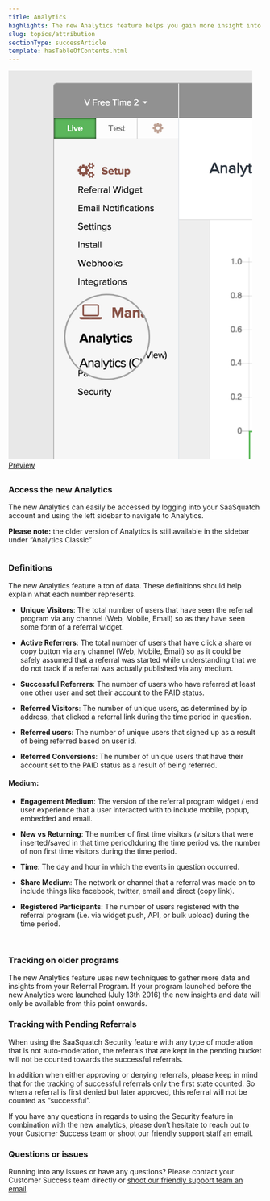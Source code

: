 ```yaml
---
title: Analytics
highlights: The new Analytics feature helps you gain more insight into your referrals and participants. This document provides more info on the different terms and explains some of the main features this new Analytics feature brings to the SaaSquatch platform. 
slug: topics/attribution
sectionType: successArticle
template: hasTableOfContents.html
---
```


<div style="float: left; margin: 0 20px 30px 0">
<a class="docs-lightbox" href="/assets/images/analytics-navigation.jpg" data-lightbox="analytics-navigation">
    <img class="example-image" src="/assets/images/analytics-navigation.jpg" alt="Where to find the new analytics">
    <div><i class="fa fa-eye"></i> Preview</div>
</a>
</div>

### Access the new Analytics

The new Analytics can easily be accessed by logging into your SaaSquatch account and using the left sidebar to navigate to Analytics.

**Please note:** the older version of Analytics is still available in the sidebar under “Analytics Classic”

<div class="break" style="clear: both;"></div>

### Definitions 
The new Analytics feature a ton of data. These definitions should help explain what each number represents. 

* **Unique Visitors**: The total number of users that have seen the referral program via any channel (Web, Mobile, Email) so as they have seen some form of a referral widget.

* **Active Referrers**: The total number of users that have click a share or copy button via any channel (Web, Mobile, Email) so as it could be safely assumed that a referral was started while understanding that we do not track if a referral was actually published via any medium.  

* **Successful Referrers**: The number of users who have referred at least one other user and set their account to the PAID status. 

* **Referred Visitors**: The number of unique users, as determined by ip address, that clicked a referral link during the time period in question. 

* **Referred users**: The number of unique users that signed up as a result of being referred based on user id. 

* **Referred Conversions**: The number of unique users that have their account set to the PAID status as a result of being referred.

#### Medium:

* **Engagement Medium**: The version of the referral program widget / end user experience that a user interacted with to include mobile, popup, embedded and email.  

* **New vs Returning**: The number of first time visitors (visitors that were inserted/saved in that time period)during the time period vs. the number of non first time visitors during the time period.  

* **Time**: The day and hour in which the events in question occurred. 

* **Share Medium**: The network or channel that a referral was made on to include things like facebook, twitter, email and direct (copy link). 

* **Registered Participants**: The number of users registered with the referral program (i.e. via widget push, API, or bulk upload) during the time period.

<br />

### Tracking on older programs
The new Analytics feature uses new techniques to gather more data and insights from your Referral Program. If your program launched before the new Analytics were launched (July 13th 2016) the new insights and data will only be available from this point onwards. 

### Tracking with Pending Referrals
When using the SaaSquatch Security feature with any type of moderation that is not auto-moderation, the referrals that are kept in the pending bucket will not be counted towards the successful referrals.

In addition when either approving or denying referrals, please keep in mind that for the tracking of successful referrals only the first state counted. So when a referral is first denied but later approved, this referral will not be counted as “successful”. 

If you have any questions in regards to using the Security feature in combination with the new analytics, please don’t hesitate to reach out to your Customer Success team or shoot our friendly support staff an email. 

### Questions or issues
Running into any issues or have any questions? Please contact your Customer Success team directly or [shoot our friendly support team an email](mailto:support@saasquat.ch).  